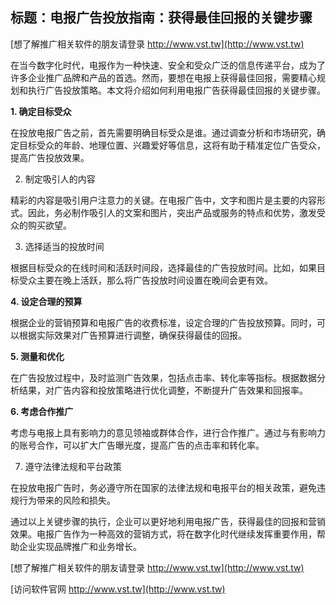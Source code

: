## **标题：电报广告投放指南：获得最佳回报的关键步骤**

[想了解推广相关软件的朋友请登录 http://www.vst.tw](http://www.vst.tw)

在当今数字化时代，电报作为一种快速、安全和受众广泛的信息传递平台，成为了许多企业推广品牌和产品的首选。然而，要想在电报上获得最佳回报，需要精心规划和执行广告投放策略。本文将介绍如何利用电报广告获得最佳回报的关键步骤。

**1. 确定目标受众**

在投放电报广告之前，首先需要明确目标受众是谁。通过调查分析和市场研究，确定目标受众的年龄、地理位置、兴趣爱好等信息，这将有助于精准定位广告受众，提高广告投放效果。

2. 制定吸引人的内容

精彩的内容是吸引用户注意力的关键。在电报广告中，文字和图片是主要的内容形式。因此，务必制作吸引人的文案和图片，突出产品或服务的特点和优势，激发受众的购买欲望。

3. 选择适当的投放时间

根据目标受众的在线时间和活跃时间段，选择最佳的广告投放时间。比如，如果目标受众主要在晚上活跃，那么将广告投放时间设置在晚间会更有效。

**4. 设定合理的预算**

根据企业的营销预算和电报广告的收费标准，设定合理的广告投放预算。同时，可以根据实际效果对广告预算进行调整，确保获得最佳的回报。

**5. 测量和优化**

在广告投放过程中，及时监测广告效果，包括点击率、转化率等指标。根据数据分析结果，对广告内容和投放策略进行优化调整，不断提升广告效果和回报率。

**6. 考虑合作推广**

考虑与电报上具有影响力的意见领袖或群体合作，进行合作推广。通过与有影响力的账号合作，可以扩大广告曝光度，提高广告的点击率和转化率。

7. 遵守法律法规和平台政策

在投放电报广告时，务必遵守所在国家的法律法规和电报平台的相关政策，避免违规行为带来的风险和损失。

通过以上关键步骤的执行，企业可以更好地利用电报广告，获得最佳的回报和营销效果。电报广告作为一种高效的营销方式，将在数字化时代继续发挥重要作用，帮助企业实现品牌推广和业务增长。

[想了解推广相关软件的朋友请登录 http://www.vst.tw](http://www.vst.tw)


[访问软件官网 http://www.vst.tw](http://www.vst.tw)

